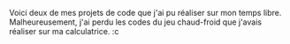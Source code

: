 Voici deux de mes projets de code que j'ai pu réaliser sur mon temps libre.
Malheureusement, j'ai perdu les codes du jeu chaud-froid que j'avais réaliser sur ma calculatrice. :c
